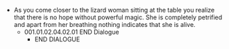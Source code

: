 - As you come closer to the lizard woman sitting at the table you realize that there is no hope without powerful magic. She is completely petrified and apart from her breathing nothing indicates that she is alive.
	- 001.01.02.04.02.01 END Dialogue
		- END DIALOGUE